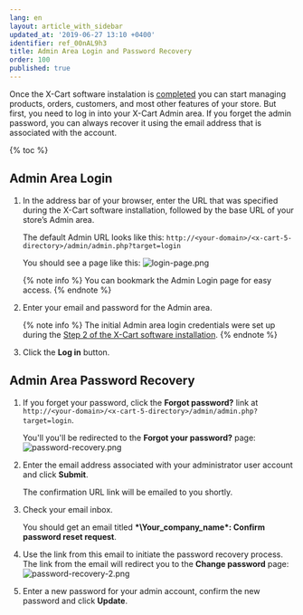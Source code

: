 ```yaml
---
lang: en
layout: article_with_sidebar
updated_at: '2019-06-27 13:10 +0400'
identifier: ref_00nAL9h3
title: Admin Area Login and Password Recovery
order: 100
published: true
---
```

Once the X-Cart software instalation is [completed](https://kb.x-cart.com/general_setup/installation/installation_guide.html#step-7-installation-completed "Admin Area Login and Password Recovery") you can start managing products, orders, customers, and most other features of your store. But first, you need to log in into your X-Cart Admin area. If you forget the admin password, you can always recover it using the email address that is associated with the account.

{% toc %}

## Admin Area Login

1. In the address bar of your browser, enter the URL that was specified during the X-Cart software installation, followed by the base URL of your store’s Admin area. 
   
   The default Admin URL looks like this: `http://<your-domain>/<x-cart-5-directory>/admin/admin.php?target=login`
   
   You should see a page like this:
   ![login-page.png]({{site.baseurl}}/attachments/ref_00nAL9h3/login-page.png)
   
   {% note info %}
   You can bookmark the Admin Login page for easy access.
   {% endnote %}
   
2. Enter your email and password for the Admin area.

   {% note info %}
   The initial Admin area login credentials were set up during the [Step 2 of the X-Cart software installation](https://kb.x-cart.com/general_setup/installation/installation_guide.html#step-2-creating-administrator-account "Admin Area Login and Password Recovery").
   {% endnote %}
   
3. Click the **Log in** button.

## Admin Area Password Recovery

1. If you forget your password, click the **Forgot password?** link at `http://<your-domain>/<x-cart-5-directory>/admin/admin.php?target=login`.
   
   You'll you'll be redirected to the **Forgot your password?** page:
   ![password-recovery.png]({{site.baseurl}}/attachments/ref_00nAL9h3/password-recovery.png)

2. Enter the email address associated with your administrator user account and click **Submit**.
   
   The confirmation URL link will be emailed to you shortly.
   
3. Check your email inbox. 
   
   You should get an email titled **\*\Your_company_name\*\: Confirm password reset request**. 

4. Use the link from this email to initiate the password recovery process. The link from the email will redirect you to the **Change password** page:
   ![password-recovery-2.png]({{site.baseurl}}/attachments/ref_00nAL9h3/password-recovery-2.png)
   
5. Enter a new password for your admin account, confirm the new password and click **Update**.


